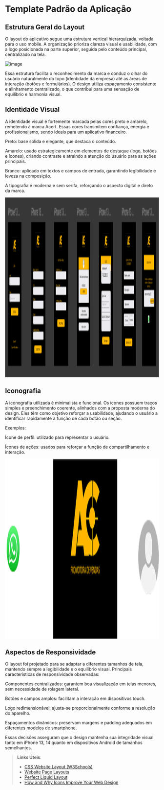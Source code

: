 # Template Padrão da Aplicação

## Estrutura Geral do Layout

O layout do aplicativo segue uma estrutura vertical hierarquizada, voltada para o uso mobile.
A organização prioriza clareza visual e usabilidade, com a logo posicionada na parte superior, seguida pelo conteúdo principal, centralizado na tela.

<img width="1393" height="587" alt="image" src="https://github.com/ICEI-PUCMinas-PSG-SI-TI/psg-ads-n-tiam-2025-2-tiam-grupo_4_bancobmg/blob/46f654034ab7151f1c1e78408358bcb1fd4d1857/docs/img/Layout_Padr%C3%A3o.png" />

Essa estrutura facilita o reconhecimento da marca e conduz o olhar do usuário naturalmente do topo (identidade da empresa) até as áreas de interação (botões e formulários).
O design utiliza espaçamento consistente e alinhamento centralizado, o que contribui para uma sensação de equilíbrio e harmonia visual.

## Identidade Visual

A identidade visual é fortemente marcada pelas cores preto e amarelo, remetendo à marca Acert.
Essas cores transmitem confiança, energia e profissionalismo, sendo ideais para um aplicativo financeiro.

Preto: base sólida e elegante, que destaca o conteúdo.

Amarelo: usado estrategicamente em elementos de destaque (logo, botões e ícones), criando contraste e atraindo a atenção do usuário para as ações principais.

Branco: aplicado em textos e campos de entrada, garantindo legibilidade e leveza na composição.

A tipografia é moderna e sem serifa, reforçando o aspecto digital e direto da marca.

<img width="1393" height="587" alt="image" src="https://github.com/ICEI-PUCMinas-PSG-SI-TI/psg-ads-n-tiam-2025-2-tiam-grupo_4_bancobmg/blob/46f654034ab7151f1c1e78408358bcb1fd4d1857/docs/img/TelasColoridas.png" />

## Iconografia

A iconografia utilizada é minimalista e funcional.
Os ícones possuem traços simples e preenchimento coerente, alinhados com a proposta moderna do design.
Eles têm como objetivo reforçar a usabilidade, ajudando o usuário a identificar rapidamente a função de cada botão ou seção.

Exemplos:

Ícone de perfil: utilizado para representar o usuário.

Ícones de ações: usados para reforçar a função de compartilhamento e interação.


<img width="1393" height="587" alt="image" src="https://github.com/ICEI-PUCMinas-PSG-SI-TI/psg-ads-n-tiam-2025-2-tiam-grupo_4_bancobmg/blob/46f654034ab7151f1c1e78408358bcb1fd4d1857/docs/img/icones.png" />

## Aspectos de Responsividade

O layout foi projetado para se adaptar a diferentes tamanhos de tela, mantendo sempre a legibilidade e o equilíbrio visual.
Principais características de responsividade observadas:

Componentes centralizados: garantem boa visualização em telas menores, sem necessidade de rolagem lateral.

Botões e campos amplos: facilitam a interação em dispositivos touch.

Logo redimensionável: ajusta-se proporcionalmente conforme a resolução do aparelho.

Espaçamentos dinâmicos: preservam margens e padding adequados em diferentes modelos de smartphone.

Essas decisões asseguram que o design mantenha sua integridade visual tanto em iPhone 13, 14 quanto em dispositivos Android de tamanhos semelhantes.

> **Links Úteis**:
>
> - [CSS Website Layout (W3Schools)](https://www.w3schools.com/css/css_website_layout.asp)
> - [Website Page Layouts](http://www.cellbiol.com/bioinformatics_web_development/chapter-3-your-first-web-page-learning-html-and-css/website-page-layouts/)
> - [Perfect Liquid Layout](https://matthewjamestaylor.com/perfect-liquid-layouts)
> - [How and Why Icons Improve Your Web Design](https://usabilla.com/blog/how-and-why-icons-improve-you-web-design/)

